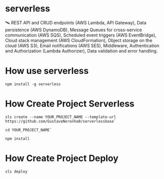 # serverless

🛰️ REST API and CRUD endpoints (AWS Lambda, API Gateway), Data persistence (AWS DynamoDB), Message Queues for cross-service communication (AWS SQS), Scheduled event triggers (AWS EventBridge), Cloud stack management (AWS CloudFormation), Object storage on the cloud (AWS S3), Email notifications (AWS SES), Middleware, Authentication and Authorization (Lambda Authorizer), Data validation and error handling.

# How use serverless

```
npm install -g serverless
```

# How Create Project Serverless

```
sls create --name YOUR_PROJECT_NAME --template-url https://github.com/GustavoNoronha0/serverlessbase`

cd YOUR_PROJECT_NAME`

npm install
```

# How Create Project Deploy

```
sls deploy
```
